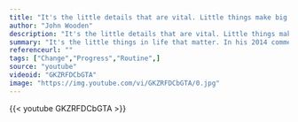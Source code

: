 ```yaml
---
title: "It's the little details that are vital. Little things make big things happen."
author: "John Wooden"
description: "It's the little details that are vital. Little things make big things happen. - John Wooden quotes from GetInspired365.com"
summary: "It's the little things in life that matter. In his 2014 commencement address at the University of Texas, Admiral William McRaven shared why it's so important to make your bed every morning."
referenceurl: ""
tags: ["Change","Progress","Routine",]
source: "youtube"
videoid: "GKZRFDCbGTA"
image: "https://img.youtube.com/vi/GKZRFDCbGTA/0.jpg"
---
```


{{< youtube GKZRFDCbGTA >}}
